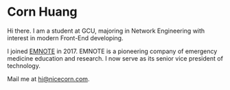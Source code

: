 # Corn Huang

Hi there. I am a student at GCU, majoring in Network Engineering with interest in modern Front-End developing.

I joined [EMNOTE](https://emnote.nicecorn.com/) in 2017. EMNOTE is a pioneering company of emergency medicine education and research. I now serve as its senior vice president of technology.

Mail me at [hi@nicecorn.com](mailto:hi@nicecorn.com).
